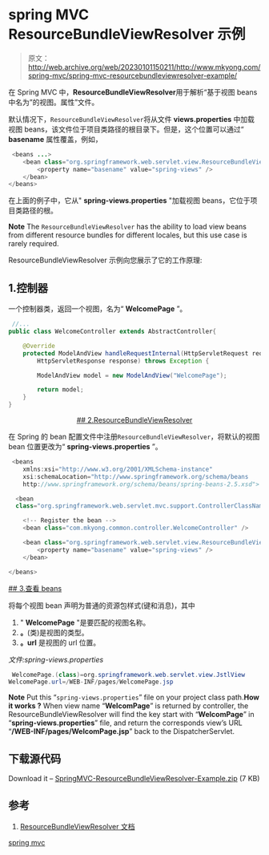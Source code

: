 # spring MVC ResourceBundleViewResolver 示例

> 原文：<http://web.archive.org/web/20230101150211/http://www.mkyong.com/spring-mvc/spring-mvc-resourcebundleviewresolver-example/>

在 Spring MVC 中，**ResourceBundleViewResolver**用于解析“基于视图 beans 中名为”的视图。属性”文件。

默认情况下，`ResourceBundleViewResolver`将从文件 **views.properties** 中加载视图 beans，该文件位于项目类路径的根目录下。但是，这个位置可以通过“ **basename** 属性覆盖，例如，

```java
 <beans ...>
	<bean class="org.springframework.web.servlet.view.ResourceBundleViewResolver">
		<property name="basename" value="spring-views" />
	</bean>
</beans> 
```

在上面的例子中，它从" **spring-views.properties** "加载视图 beans，它位于项目类路径的根。

**Note**
The `ResourceBundleViewResolver` has the ability to load view beans from different resource bundles for different locales, but this use case is rarely required.

ResourceBundleViewResolver 示例向您展示了它的工作原理:

## 1.控制器

一个控制器类，返回一个视图，名为“ **WelcomePage** ”。

```java
 //...
public class WelcomeController extends AbstractController{

	@Override
	protected ModelAndView handleRequestInternal(HttpServletRequest request,
		HttpServletResponse response) throws Exception {

		ModelAndView model = new ModelAndView("WelcomePage");

		return model;
	}
} 
```

 <ins class="adsbygoogle" style="display:block; text-align:center;" data-ad-format="fluid" data-ad-layout="in-article" data-ad-client="ca-pub-2836379775501347" data-ad-slot="6894224149">## 2.ResourceBundleViewResolver

在 Spring 的 bean 配置文件中注册`ResourceBundleViewResolver`，将默认的视图 bean 位置更改为“ **spring-views.properties** ”。

```java
 <beans 
	xmlns:xsi="http://www.w3.org/2001/XMLSchema-instance"
	xsi:schemaLocation="http://www.springframework.org/schema/beans 
	http://www.springframework.org/schema/beans/spring-beans-2.5.xsd">

  <bean 
  class="org.springframework.web.servlet.mvc.support.ControllerClassNameHandlerMapping" />

	<!-- Register the bean -->
	<bean class="com.mkyong.common.controller.WelcomeController" />

	<bean class="org.springframework.web.servlet.view.ResourceBundleViewResolver">
		<property name="basename" value="spring-views" />
	</bean>

</beans> 
```

 <ins class="adsbygoogle" style="display:block" data-ad-client="ca-pub-2836379775501347" data-ad-slot="8821506761" data-ad-format="auto" data-ad-region="mkyongregion">## 3.查看 beans

将每个视图 bean 声明为普通的资源包样式(键和消息)，其中

1.  " **WelcomePage** "是要匹配的视图名称。
2.  **。**(类)是视图的类型。
3.  **。url** 是视图的 url 位置。

*文件:spring-views.properties*

```java
 WelcomePage.(class)=org.springframework.web.servlet.view.JstlView
WelcomePage.url=/WEB-INF/pages/WelcomePage.jsp 
```

**Note**
Put this “`spring-views.properties`” file on your project class path.**How it works ?**
When view name “**WelcomPage**” is returned by controller, the ResourceBundleViewResolver will find the key start with “**WelcomPage**” in “**spring-views.properties**” file, and return the corresponds view’s URL “**/WEB-INF/pages/WelcomPage.jsp**” back to the DispatcherServlet.

## 下载源代码

Download it – [SpringMVC-ResourceBundleViewResolver-Example.zip](http://web.archive.org/web/20190210095000/http://www.mkyong.com/wp-content/uploads/2010/08/SpringMVC-ResourceBundleViewResolver-Example.zip) (7 KB)

## 参考

1.  [ResourceBundleViewResolver 文档](http://web.archive.org/web/20190210095000/http://static.springsource.org/spring/docs/2.5.x/api/org/springframework/web/servlet/view/ResourceBundleViewResolver.html)

[spring mvc](http://web.archive.org/web/20190210095000/http://www.mkyong.com/tag/spring-mvc/)







